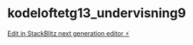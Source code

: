 # kodeloftetg13_undervisning9

[Edit in StackBlitz next generation editor ⚡️](https://stackblitz.com/~/github.com/JulieKodehode/kodeloftetg13_undervisning9)